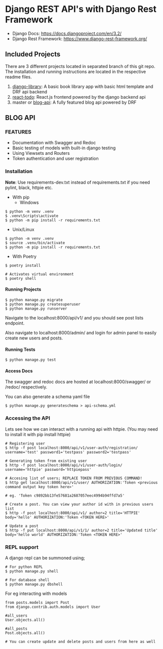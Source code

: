 # Django REST API's with Django Rest Framework

- Django Docs: https://docs.djangoproject.com/en/3.2/
- Django Rest Framework: https://www.django-rest-framework.org/


## Included Projects
There are 3 different projects located in separated branch of this git repo.
The installation and running instructions are located in the respective readme files.

1. [django-library](https://github.com/hemanta212/django-rest/tree/django-library): A basic book library app with basic html template and DRF api backend
2. [react-todo](https://github.com/hemanta212/django-rest/tree/react-todo): React.js frontend powered by the django backend api
3. master or [blog-api](https://github.com/hemanta212/django-rest/tree/blog-api): A fully featured blog api powered by DRF


## BLOG API

### FEATURES
- Documentation with Swagger and Redoc
- Basic testing of models with built-in django testing
- Using Viewsets and Routers
- Token authentication and user registration

### Installation
**Note**:
Use requirements-dev.txt instead of requirements.txt if you need pylint, black, httpie etc.


- With pip
  - Windows

```
$ python -m venv .venv
$ .venv\Scripts\activate
$ python -m pip install -r requirements.txt
```

  - Unix/Linux
```
$ python -m venv .venv
$ source .venv/bin/activate
$ python -m pip install -r requirements.txt
```

- With Poetry

```
$ poetry install 

# Activates virtual environment
$ poetry shell
```

#### Running Projects

```
$ python manage.py migrate
$ python manage.py createsuperuser
$ python manage.py runserver
```

Navigate to the localhost:8000/api/v1/ and you should see post lists endpoint.

Also navigate to localhost:8000/admin/ and login for admin panel to easily create new users and posts.

#### Running Tests

```
$ python manage.py test
```

#### Access Docs
The swagger and redoc docs are hosted at localhost:8000/swagger/ or /redoc/ respectively.

You can also generate a schema yaml file
```
$ python manage.py generateschema > api-schema.yml
```

### Accessing the API
Lets see how we can interact with a running api with httpie. (You may need to install it with pip install httpie)

```
# Registering user
$ http -f post localhost:8000/api/v1/user-auth/registration/ username='test' password1='testpass' password2='testpass'

# Generating token from existing user
$ http -f post localhost:8000/api/v1/user-auth/login/ username='httpie' password='httpiepass'

# Accesing list of users; REPLACE TOKEN FROM PREVIOUS COMMAND!
$ http get localhost:8000/api/v1/user/ AUTHORIZATION:'Token <previous command output key token here>'

# eg. 'Token c9892bb13fe57681a2687057eec4994b94ffd7a5'

# Create a post. You can view your author id with in previous users list
$ http -f post localhost:8000/api/v1/ author=2 title='HTTPIE' body='hello' AUTHORIZATION:'Token <TOKEN HERE>'

# Update a post
$ http -f put localhost:8000/api/v1/1/ author=2 title='Updated title' body='hello world' AUTHORIZATION:'Token <TOKEN HERE>'

```

### REPL support
A django repl can be summoned using;
```
# For python REPL
$ python manage.py shell

# For database shell
$ python manage.py dbshell
```

For eg interacting with models
```
from posts.models import Post
from django.contrib.auth.models import User

#all_users
User.objects.all()

#all_posts
Post.objects.all()

# You can create update and delete posts and users from here as well
```
